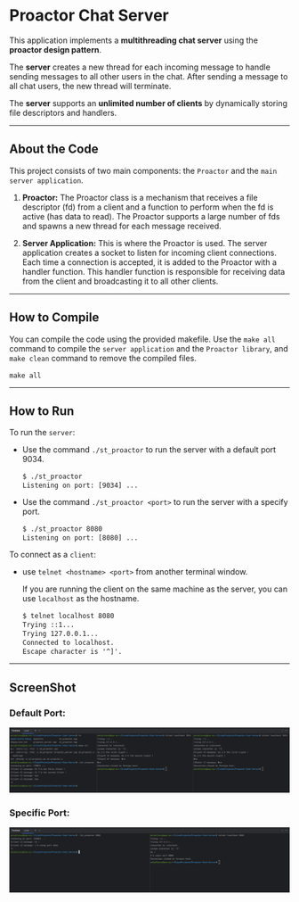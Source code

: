 # Proactor Chat Server

This application implements a **multithreading chat server** using the **proactor design pattern**.

The **server** creates a new thread for each incoming message to handle sending messages to all other users in the chat.
After sending a message to all chat users, the new thread will terminate.

The **server** supports an **unlimited number of clients** by dynamically storing file descriptors and handlers.

---

## About the Code

This project consists of two main components: the `Proactor` and the `main server application`.

1. **Proactor:** The Proactor class is a mechanism that receives a file descriptor (fd) from a client and a function to
   perform when the fd is active (has data to read). The Proactor supports a large number of fds and spawns a new thread
   for each message received.

2. **Server Application:** This is where the Proactor is used. The server application creates a socket to listen for
   incoming client connections. Each time a connection is accepted, it is added to the Proactor with a handler function.
   This handler function is responsible for receiving data from the client and broadcasting it to all other clients.

---

## How to Compile

You can compile the code using the provided makefile. Use the `make all` command to compile the `server application` and
the `Proactor library`, and `make clean` command to remove the compiled files.

```shell
make all
```

---

## How to Run

To run the `server`:

- Use the command `./st_proactor` to run the server with a default port 9034.

   ```shell
   $ ./st_proactor
   Listening on port: [9034] ...
   ```

- Use the command `./st_proactor <port>` to run the server with a specify port.
   ```shell
   $ ./st_proactor 8080
   Listening on port: [8080] ...
   ```

To connect as a `client`:

- use `telnet <hostname> <port>` from another terminal window.

  If you are running the client on the same machine as the server, you
  can use `localhost` as the hostname.

   ```shell
   $ telnet localhost 8080
   Trying ::1...
   Trying 127.0.0.1...
   Connected to localhost.
   Escape character is '^]'.
   ```

---

## ScreenShot

### Default Port:

![default port.png](Screenshots%2Fdefault%20port.png)

### Specific Port:

![given port.png](Screenshots%2Fgiven%20port.png)
